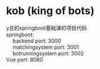 # kob (king of bots)  
y总的springboot基础课的项目代码<br>
springboot:<br>
&emsp;    backend port: 3000<br>
&emsp;    matchingsystem port: 3001<br>
&emsp;    botrunningsystem port: 3002<br>
Vue port: 8080<br>

